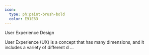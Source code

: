 ```yaml
---
icon:
  type: ph:paint-brush-bold
  color: E91E63
---
```


User Experience Design

User Experience (UX) is a concept that has many dimensions, and it includes a variety of different d ... 

